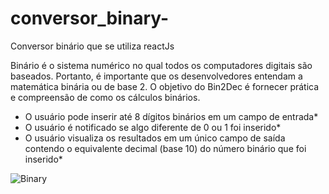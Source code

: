 # conversor_binary-
Conversor binário que se utiliza reactJs

Binário é o sistema numérico no qual todos os computadores digitais são baseados. Portanto, é importante que os desenvolvedores entendam a matemática binária ou de base 2. O objetivo do Bin2Dec é fornecer prática e compreensão de como os cálculos binários.

* O usuário pode inserir até 8 dígitos binários em um campo de entrada*
* O usuário é notificado se algo diferente de 0 ou 1 foi inserido*
* O usuário visualiza os resultados em um único campo de saída contendo o equivalente decimal (base 10) do número binário que foi inserido*
 
 ![Binary](https://user-images.githubusercontent.com/15384670/100283310-0aca9280-2f4c-11eb-840b-5a88098a8873.png)
 

